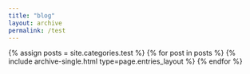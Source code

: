 ```yaml
---
title: "blog"
layout: archive
permalink: /test
---
```


{% assign posts = site.categories.test %}
{% for post in posts %} {% include archive-single.html type=page.entries_layout %} {% endfor %}
